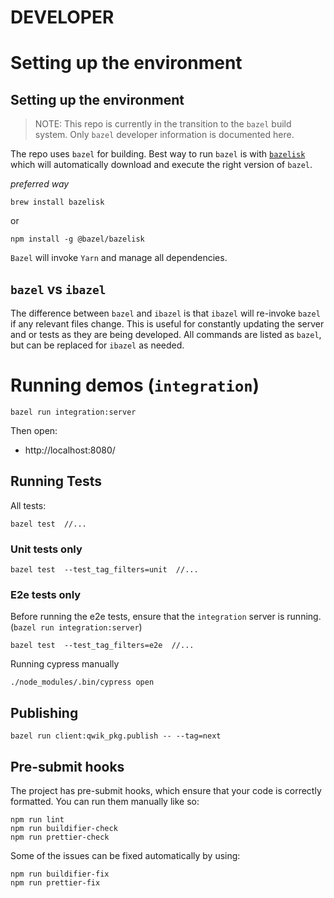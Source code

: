 # DEVELOPER

# Setting up the environment

## Setting up the environment

> NOTE: This repo is currently in the transition to the `bazel` build system. Only `bazel` developer information is documented here.

The repo uses `bazel` for building. Best way to run `bazel` is with [`bazelisk`](https://github.com/bazelbuild/bazelisk) which will automatically download and execute the right version of `bazel`.

_preferred way_

```
brew install bazelisk
```

or

```
npm install -g @bazel/bazelisk
```

`Bazel` will invoke `Yarn` and manage all dependencies.

## `bazel` vs `ibazel`

The difference between `bazel` and `ibazel` is that `ibazel` will re-invoke `bazel` if any relevant files change. This is useful for constantly updating the server and or tests as they are being developed. All commands are listed as `bazel`, but can be replaced for `ibazel` as needed.

# Running demos (`integration`)

```
bazel run integration:server
```

Then open:

- http://localhost:8080/

## Running Tests

All tests:

```
bazel test  //...
```

### Unit tests only

```
bazel test  --test_tag_filters=unit  //...
```

### E2e tests only

Before running the e2e tests, ensure that the `integration` server is running. (`bazel run integration:server`)

```
bazel test  --test_tag_filters=e2e  //...
```

Running cypress manually

```
./node_modules/.bin/cypress open
```

## Publishing

```
bazel run client:qwik_pkg.publish -- --tag=next
```

## Pre-submit hooks

The project has pre-submit hooks, which ensure that your code is correctly formatted. You can run them manually like so:

```
npm run lint
npm run buildifier-check
npm run prettier-check
```

Some of the issues can be fixed automatically by using:

```
npm run buildifier-fix
npm run prettier-fix
```
